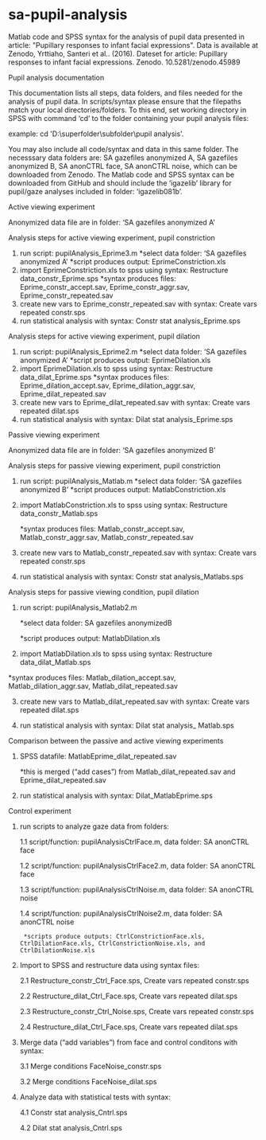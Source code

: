 # sa-pupil-analysis
Matlab code and SPSS syntax for the analysis of pupil data presented in article: "Pupillary responses to infant facial expressions". Data is available at Zenodo, Yrttiaho, Santeri et al.. (2016). Dateset for article: Pupillary responses to infant facial expressions. Zenodo. 10.5281/zenodo.45989


Pupil analysis documentation

This documentation lists all steps, data folders, and files needed for the analysis of pupil data. In scripts/syntax please ensure that the filepaths match your local directories/folders. To this end, set working directory in SPSS with command ‘cd’ to the folder containing your pupil analysis files:

example: cd 'D:\superfolder\subfolder\pupil analysis'.

You may also include all code/syntax and data in this same folder. The necesssary data folders are: SA gazefiles anonymized A, SA gazefiles anonymized B, SA anonCTRL face, SA anonCTRL noise, which can be downloaded from Zenodo. The Matlab code and SPSS syntax can be downloaded from GitHub and should include the ‘igazelib’ library for pupil/gaze analyses included in folder: ‘igazelib081b’.

Active viewing experiment 

Anonymized data file are in folder: ‘SA gazefiles anonymized A’


Analysis steps for active viewing experiment, pupil constriction


1. run script: pupilAnalysis_Eprime3.m
	*select data folder: ‘SA gazefiles anonymized A’
	*script produces output: EprimeConstriction.xls
2.  import EprimeConstriction.xls to spss using syntax: Restructure data_constr_Eprime.sps
	*syntax produces files: Eprime_constr_accept.sav, Eprime_constr_aggr.sav, Eprime_constr_repeated.sav
3. create new vars to Eprime_constr_repeated.sav with syntax: Create vars repeated constr.sps
4. run statistical analysis with syntax: Constr stat analysis_Eprime.sps


Analysis steps for active viewing experiment, pupil dilation


1. run script: pupilAnalysis_Eprime2.m
	*select data folder: ‘SA gazefiles anonymized A’
	*script produces output: EprimeDilation.xls
2.  import EprimeDilation.xls to spss using syntax: Restructure data_dilat_Eprime.sps
*syntax produces files: Eprime_dilation_accept.sav, Eprime_dilation_aggr.sav, Eprime_dilat_repeated.sav
3. create new vars to Eprime_dilat_repeated.sav with syntax: Create vars repeated dilat.sps
4. run statistical analysis with syntax: Dilat stat analysis_Eprime.sps


Passive viewing experiment	

Anonymized data file are in folder: ‘SA gazefiles anonymized B’

Analysis steps for passive viewing experiment, pupil constriction


1. run script: pupilAnalysis_Matlab.m
	*select data folder: ‘SA gazefiles anonymized B’
	*script produces output: MatlabConstriction.xls

2.  import MatlabConstriction.xls to spss using syntax: Restructure data_constr_Matlab.sps

	*syntax produces files: Matlab_constr_accept.sav, Matlab_constr_aggr.sav, Matlab_constr_repeated.sav

3. create new vars to Matlab_constr_repeated.sav with syntax: Create vars repeated constr.sps

4. run statistical analysis with syntax: Constr stat analysis_Matlabs.sps


Analysis steps for passive viewing condition, pupil dilation


1. run script: pupilAnalysis_Matlab2.m

	*select data folder: SA gazefiles anonymizedB

	*script produces output: MatlabDilation.xls

2.  import MatlabDilation.xls to spss using syntax: Restructure data_dilat_Matlab.sps

*syntax produces files: Matlab_dilation_accept.sav, Matlab_dilation_aggr.sav, Matlab_dilat_repeated.sav


3. create new vars to Matlab_dilat_repeated.sav with syntax: Create vars repeated dilat.sps

4. run statistical analysis with syntax: Dilat stat analysis_ Matlab.sps


Comparison between the passive and active viewing experiments

1. SPSS datafile: MatlabEprime_dilat_repeated.sav

	*this is merged (“add cases”) from Matlab_dilat_repeated.sav and Eprime_dilat_repeated.sav

2. run statistical analysis with syntax: Dilat_MatlabEprime.sps


Control experiment


1. run scripts to analyze gaze data from folders:

	1.1 script/function: pupilAnalysisCtrlFace.m,	data folder: SA anonCTRL face

	1.2 script/function: pupilAnalysisCtrlFace2.m,	data folder: SA anonCTRL face

	1.3 script/function: pupilAnalysisCtrlNoise.m,	data folder: SA anonCTRL noise

	1.4 script/function: pupilAnalysisCtrlNoise2.m,	data folder: SA anonCTRL noise

		*scripts produce outputs: CtrlConstrictionFace.xls, CtrlDilationFace.xls, CtrlConstrictionNoise.xls, and CtrlDilationNoise.xls

2. Import to SPSS and restructure data using syntax files:

	2.1 Restructure_constr_Ctrl_Face.sps, Create vars repeated constr.sps

	2.2 Restructure_dilat_Ctrl_Face.sps, Create vars repeated dilat.sps

	2.3 Restructure_constr_Ctrl_Noise.sps, Create vars repeated constr.sps

	2.4 Restructure_dilat_Ctrl_Face.sps, Create vars repeated dilat.sps

3. Merge data (“add variables”) from face and control conditons with syntax:

	3.1 Merge conditions FaceNoise_constr.sps

	3.2 Merge conditions FaceNoise_dilat.sps

4. Analyze data with statistical tests with syntax:

	4.1 Constr stat analysis_Cntrl.sps

	4.2 Dilat stat analysis_Cntrl.sps
